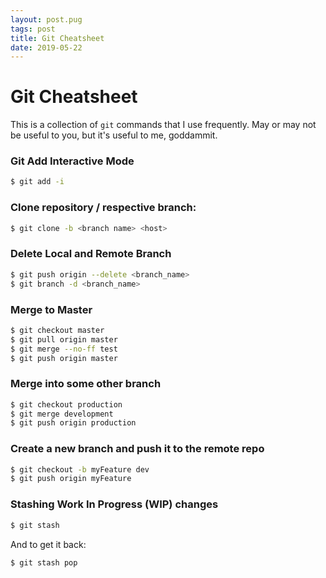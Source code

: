 ```yaml
---
layout: post.pug
tags: post
title: Git Cheatsheet
date: 2019-05-22
---
```


# Git Cheatsheet

This is a collection of `git` commands that I use frequently. May or may not be useful to you, but it's useful to me, goddammit.

### Git Add Interactive Mode
```bash
$ git add -i
```

### Clone repository / respective branch:

```bash
$ git clone -b <branch name> <host>
```

### Delete Local and Remote Branch

```bash
$ git push origin --delete <branch_name>
$ git branch -d <branch_name>
```

### Merge to Master

```bash
$ git checkout master
$ git pull origin master
$ git merge --no-ff test
$ git push origin master
```

### Merge into some other branch

```bash
$ git checkout production
$ git merge development
$ git push origin production
```

### Create a new branch and push it to the remote repo

```bash
$ git checkout -b myFeature dev
$ git push origin myFeature
```

### Stashing Work In Progress (WIP) changes

```bash
$ git stash
```

And to get it back:

```bash
$ git stash pop
```
